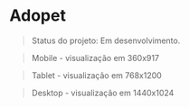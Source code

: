 <h1>Adopet</h1>

>Status do projeto: Em desenvolvimento.

>Mobile - visualização em 360x917

>Tablet - visualização em 768x1200

>Desktop - visualização em 1440x1024
